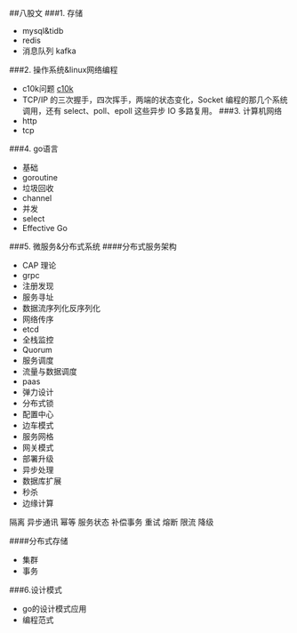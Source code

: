 ##八股文
###1. 存储
- mysql&tidb
- redis
- 消息队列 kafka

###2. 操作系统&linux网络编程
- c10k问题 [c10k](http://www.kegel.com/c10k.html)
- TCP/IP 的三次握手，四次挥手，两端的状态变化，Socket 编程的那几个系统调用，还有 select、poll、epoll 这些异步 IO 多路复用。
###3. 计算机网络
- http
- tcp

###4. go语言
- 基础
- goroutine
- 垃圾回收
- channel
- 并发
- select
- Effective Go

###5. 微服务&分布式系统
####分布式服务架构
- CAP 理论
- grpc
- 注册发现
- 服务寻址
- 数据流序列化反序列化
- 网络传序
- etcd 
- 全栈监控
- Quorum
- 服务调度
- 流量与数据调度
- paas
- 弹力设计
- 分布式锁
- 配置中心
- 边车模式
- 服务网格
- 网关模式
- 部署升级
- 异步处理
- 数据库扩展
- 秒杀
- 边缘计算

隔离 异步通讯 幂等 服务状态 补偿事务 重试 熔断 限流 降级

####分布式存储
- 集群
- 事务

###6.设计模式
- go的设计模式应用
- 编程范式
